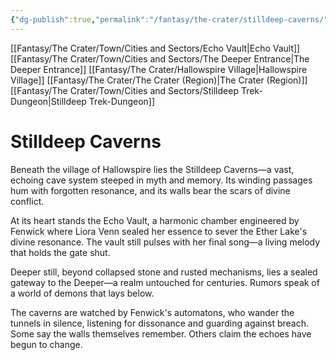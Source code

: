 ```yaml
---
{"dg-publish":true,"permalink":"/fantasy/the-crater/stilldeep-caverns/"}
---
```


[[Fantasy/The Crater/Town/Cities and Sectors/Echo Vault\|Echo Vault]]
[[Fantasy/The Crater/Town/Cities and Sectors/The Deeper Entrance\|The Deeper Entrance]]
[[Fantasy/The Crater/Hallowspire Village\|Hallowspire Village]]
[[Fantasy/The Crater/The Crater (Region)\|The Crater (Region)]]
[[Fantasy/The Crater/Town/Cities and Sectors/Stilldeep Trek-Dungeon\|Stilldeep Trek-Dungeon]] 
# Stilldeep Caverns

Beneath the village of Hallowspire lies the Stilldeep Caverns—a vast, echoing cave system steeped in myth and memory. Its winding passages hum with forgotten resonance, and its walls bear the scars of divine conflict.

At its heart stands the Echo Vault, a harmonic chamber engineered by Fenwick where Liora Venn sealed her essence to sever the Ether Lake's divine resonance. The vault still pulses with her final song—a living melody that holds the gate shut.

Deeper still, beyond collapsed stone and rusted mechanisms, lies a sealed gateway to the Deeper—a realm untouched for centuries. Rumors speak of a world of demons that lays below.

The caverns are watched by Fenwick's automatons, who wander the tunnels in silence, listening for dissonance and guarding against breach. Some say the walls themselves remember. Others claim the echoes have begun to change.